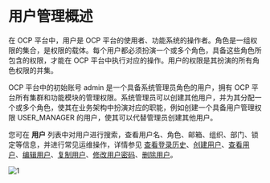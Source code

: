 # 用户管理概述

在 OCP 平台中，用户是 OCP 平台的使用者、功能系统的操作者。角色是一组权限的集合，是权限的载体。每个用户都必须扮演一个或多个角色，具备这些角色所包含的权限，才能在 OCP 平台中执行对应的操作。用户的权限是其扮演的所有角色权限的并集。

OCP 平台中的初始账号 admin 是一个具备系统管理员角色的用户，拥有 OCP 平台所有集群和功能模块的管理权限。系统管理员可以创建其他用户，并为其分配一个或多个角色，使其在业务架构中扮演对应的职能，例如创建一个具备用户管理权限 USER_MANAGER 的用户，使其可以代替管理员创建其他用户。

您可在 **用户** 列表中对用户进行搜索，查看用户名、角色、邮箱、组织、部门、锁定等信息，并进行常见运维操作，详情参见 [查看登录历史](800.view-logon-history.md)、[创建用户](../../../700.tenant-functions/300.create-a-tenant.md)、[查看用户](300.view-the-user-details-page.md)、[编辑用户](400.edit-a-user.md)、[复制用户](500.copy-a-user.md)、[修改用户密码](600.change-user-password.md)、[删除用户](700.delete-a-user.md)。

![1](https://obbusiness-private.oss-cn-shanghai.aliyuncs.com/doc/img/ocp/410/%E7%94%A8%E6%88%B7%E5%88%97%E8%A1%A8.png)
